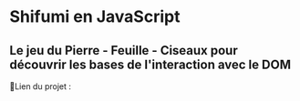 # Shifumi en JavaScript
## Le jeu du Pierre - Feuille - Ciseaux pour découvrir les bases de l'interaction avec le DOM
📝Lien du projet :
